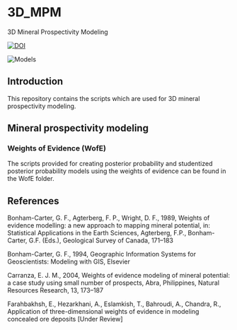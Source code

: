 # 3D_MPM
3D Mineral Prospectivity Modeling

[![DOI](https://zenodo.org/badge/118207344.svg)](https://zenodo.org/badge/latestdoi/118207344)

![Models](https://github.com/e-farahbakhsh/3D_MPM/blob/master/WofE/Example%20models.png)

## Introduction
This repository contains the scripts which are used for 3D mineral prospectivity modeling.

## Mineral prospectivity modeling
### Weights of Evidence (WofE)
The scripts provided for creating posterior probability and studentized posterior probability models using the weights of evidence can be found in the WofE folder.

## References
Bonham-Carter, G. F., Agterberg, F. P., Wright, D. F., 1989, Weights of evidence modelling: a new approach to mapping mineral potential, in: Statistical Applications in the Earth Sciences, Agterberg, F.P., Bonham-Carter, G.F. (Eds.), Geological Survey of Canada, 171–183

Bonham-Carter, G. F., 1994, Geographic Information Systems for Geoscientists: Modeling with GIS, Elsevier

Carranza, E. J. M., 2004, Weights of evidence modeling of mineral potential: a case study using small number of prospects, Abra, Philippines, Natural Resources Research, 13, 173–187

Farahbakhsh, E., Hezarkhani, A., Eslamkish, T., Bahroudi, A., Chandra, R., Application of three-dimensional weights of evidence in modeling concealed ore deposits [Under Review]
